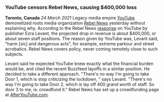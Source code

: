 ### YouTube censors Rebel News, causing $400,000 loss

**Toronto, Canada** *24 March 2021* Legacy media empire [YouTube](https://youtube.com) demonetized roots media organization [Rebel News](https://www.rebelnews.com/) yesterday without
explaining why. According to the Rebel News [response](https://www.youtube.com/watch?v=oB6Lg9s6vhc) on YouTube by publisher Ezra Levant,
the projected drop in revenue is about $400,000, or about seven staff positions. The reason given by YouTube was, Levant said, "harm [sic] and dangerous acts",
for example, extreme parkour and street acrobatics. Rebel News covers policy, never coming remotely close to such subjects.

Levant said he expected YouTube knew exactly what the financial burden would be, and cited the recent Buzzfeed layoffs in a similar position. 
He decided to take a different approach. "There's no way I'm going to take Door 1, which is stop criticizing the lockdown, " 
says Levant.  "There's no way I'm going to take Door 2, which is lay off 400 grand worth of staff. So door 3 to me, is: crowdfund it."
Rebel News has set up a crowdfunding page at [AfterYouTube.com](https://www.rebelnews.com/after_youtube_signup).



